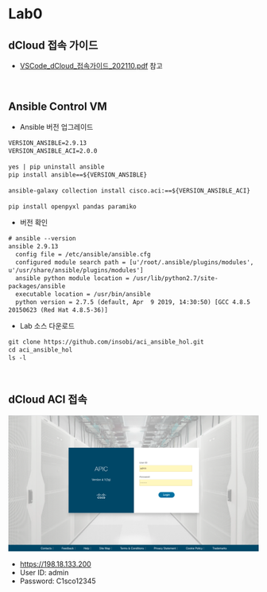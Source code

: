# Lab0

## dCloud 접속 가이드
- [VSCode_dCloud_접속가이드_202110.pdf](./VSCode_dCloud_접속가이드_202110.pdf) 참고

<br>

## Ansible Control VM
- Ansible 버전 업그레이드
```
VERSION_ANSIBLE=2.9.13 
VERSION_ANSIBLE_ACI=2.0.0 

yes | pip uninstall ansible
pip install ansible==${VERSION_ANSIBLE}

ansible-galaxy collection install cisco.aci:==${VERSION_ANSIBLE_ACI} 

pip install openpyxl pandas paramiko
```

- 버전 확인
```
# ansible --version
ansible 2.9.13
  config file = /etc/ansible/ansible.cfg
  configured module search path = [u'/root/.ansible/plugins/modules', u'/usr/share/ansible/plugins/modules']
  ansible python module location = /usr/lib/python2.7/site-packages/ansible
  executable location = /usr/bin/ansible
  python version = 2.7.5 (default, Apr  9 2019, 14:30:50) [GCC 4.8.5 20150623 (Red Hat 4.8.5-36)]
```
- Lab 소스 다운로드
```
git clone https://github.com/insobi/aci_ansible_hol.git
cd aci_ansible_hol
ls -l
```

<br>

## dCloud ACI 접속
![](../images/lab0_aci.png)
- https://198.18.133.200
- User ID: admin
- Password: C1sco12345